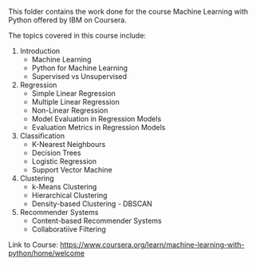 This folder contains the work done for the course Machine Learning with Python offered by IBM on Coursera.

The topics covered in this course include:
1. Introduction
    * Machine Learning
    * Python for Machine Learning
    * Supervised vs Unsupervised
2. Regression
    * Simple Linear Regression
    * Multiple Linear Regression
    * Non-Linear Regression
    * Model Evaluation in Regression Models
    * Evaluation Metrics in Regression Models
3. Classification
    * K-Nearest Neighbours
    * Decision Trees
    * Logistic Regression
    * Support Vector Machine
4. Clustering
    * k-Means Clustering
    * Hierarchical Clustering
    * Density-based Clustering - DBSCAN
4. Recommender Systems
    * Content-based Recommender Systems
    * Collaboratiive Filtering

Link to Course: https://www.coursera.org/learn/machine-learning-with-python/home/welcome
